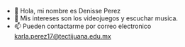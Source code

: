 - 👋 Hola, mi nombre es Denisse Perez
- 👀 Mis intereses son los videojuegos y escuchar musica.
- 📫 Pueden contactarme por correo electronico karla.perez17@tectijuana.edu.mx

<!---
NissdePerez/NissdePerez is a ✨ special ✨ repository because its `README.md` (this file) appears on your GitHub profile.
You can click the Preview link to take a look at your changes.
--->
